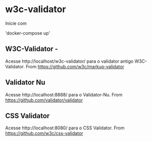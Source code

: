 # w3c-validator

Inicie com 

'docker-compose up'

## W3C-Validator - 
Acesse http://localhost/w3c-validator/ para o validator antigo W3C-Validator.
From https://github.com/w3c/markup-validator

## Validator Nu
Acesse http://localhost:8888/ para o Validator-Nu.
From https://github.com/validator/validator

## CSS Validator
Acesse http://localhost:8080/ para o CSS Validator.
From https://github.com/w3c/css-validator

